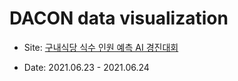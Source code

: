 # DACON data visualization

- Site: [구내식당 식수 인원 예측 AI 경진대회](https://dacon.io/competitions/official/235743/overview/description)

- Date: 2021.06.23 - 2021.06.24